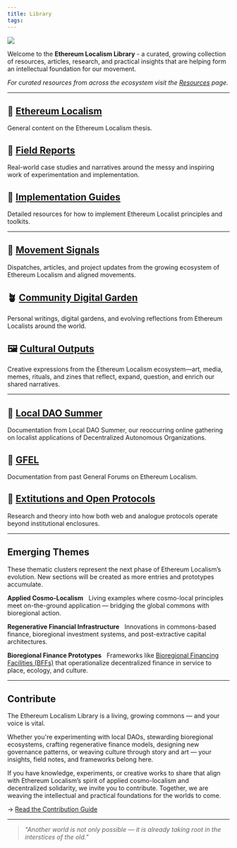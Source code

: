 ```yaml
---
title: Library
tags:
---
```

![](assets/library.png)

Welcome to the **Ethereum Localism Library** - a curated, growing collection of resources, articles, research, and practical insights that are helping form an intellectual foundation for our movement.

*For curated resources from across the ecosystem visit the [Resources](resources.md) page.*

---

## 📁 [Ethereum Localism](library/Ethereum-Localism)
General content on the Ethereum Localism thesis.

## 📁 [Field Reports](library/Field-Reports)
Real-world case studies and narratives around the messy and inspiring work of experimentation and implementation.

## 📁 [Implementation Guides](library/Implementation-Guides)
Detailed resources for how to implement Ethereum Localist principles and toolkits.

---

## 📰 [Movement Signals](library/Movement-Signals)
Dispatches, articles, and project updates from the growing ecosystem of Ethereum Localism and aligned movements.

## 🪴 [Community Digital Garden](library/Community-Digital-Garden)  
Personal writings, digital gardens, and evolving reflections from Ethereum Localists around the world.

## 🖼️ [Cultural Outputs](resources/gallery)
Creative expressions from the Ethereum Localism ecosystem—art, media, memes, rituals, and zines that reflect, expand, question, and enrich our shared narratives.

---

## 📁 [Local DAO Summer](library/Local-DAO-Summer)
Documentation from Local DAO Summer, our reoccurring online gathering on localist applications of Decentralized Autonomous Organizations. 

## 📁 [GFEL](library/GFEL)
Documentation from past General Forums on Ethereum Localism.

## 📁 [Extitutions and Open Protocols](library/Extitutions-and-Open-Protocols)
Research and theory into how both web and analogue protocols operate beyond institutional enclosures.

---

## Emerging Themes

These thematic clusters represent the next phase of Ethereum Localism’s evolution. New sections will be created as more entries and prototypes accumulate.

**Applied Cosmo-Localism**  
Living examples where cosmo-local principles meet on-the-ground application — bridging the global commons with bioregional action.  

**Regenerative Financial Infrastructure**  
Innovations in commons-based finance, bioregional investment systems, and post-extractive capital architectures.  

**Bioregional Finance Prototypes**  
Frameworks like [Bioregional Financing Facilities (BFFs)](BioFi-Project.md) that operationalize decentralized finance in service to place, ecology, and culture.

---

## Contribute  

The Ethereum Localism Library is a living, growing commons — and your voice is vital.  

Whether you're experimenting with local DAOs, stewarding bioregional ecosystems, crafting regenerative finance models, designing new governance patterns, or weaving culture through story and art — your insights, field notes, and frameworks belong here.

If you have knowledge, experiments, or creative works to share that align with Ethereum Localism’s spirit of applied cosmo-localism and decentralized solidarity, we invite you to contribute. Together, we are weaving the intellectual and practical foundations for the worlds to come. 

→ [Read the Contribution Guide](contribution-guide.md)  

---

> *"Another world is not only possible — it is already taking root in the interstices of the old."*
